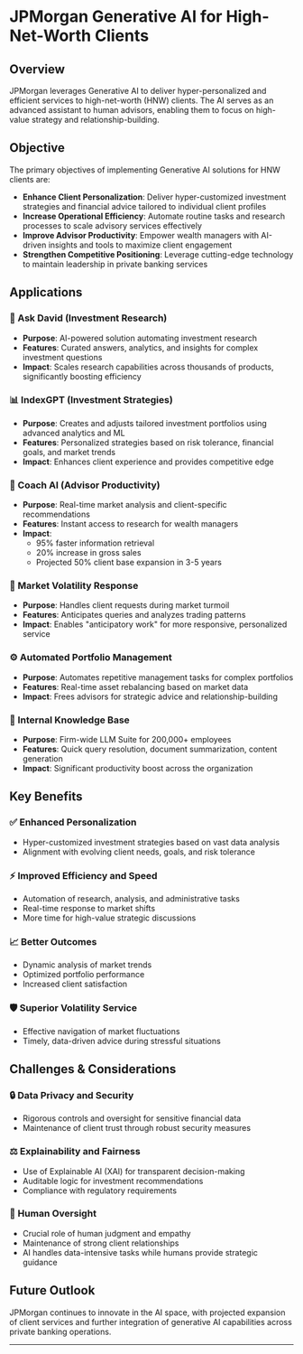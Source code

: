 # JPMorgan Generative AI for High-Net-Worth Clients

## Overview
JPMorgan leverages Generative AI to deliver hyper-personalized and efficient services to high-net-worth (HNW) clients. The AI serves as an advanced assistant to human advisors, enabling them to focus on high-value strategy and relationship-building.

## Objective
The primary objectives of implementing Generative AI solutions for HNW clients are:

- **Enhance Client Personalization**: Deliver hyper-customized investment strategies and financial advice tailored to individual client profiles
- **Increase Operational Efficiency**: Automate routine tasks and research processes to scale advisory services effectively
- **Improve Advisor Productivity**: Empower wealth managers with AI-driven insights and tools to maximize client engagement
- **Strengthen Competitive Positioning**: Leverage cutting-edge technology to maintain leadership in private banking services

##  Applications

### 🤖 Ask David (Investment Research)
- **Purpose**: AI-powered solution automating investment research
- **Features**: Curated answers, analytics, and insights for complex investment questions
- **Impact**: Scales research capabilities across thousands of products, significantly boosting efficiency

### 📊 IndexGPT (Investment Strategies)
- **Purpose**: Creates and adjusts tailored investment portfolios using advanced analytics and ML
- **Features**: Personalized strategies based on risk tolerance, financial goals, and market trends
- **Impact**: Enhances client experience and provides competitive edge

### 🎯 Coach AI (Advisor Productivity)
- **Purpose**: Real-time market analysis and client-specific recommendations
- **Features**: Instant access to research for wealth managers
- **Impact**: 
  - 95% faster information retrieval
  - 20% increase in gross sales
  - Projected 50% client base expansion in 3-5 years

### 🌊 Market Volatility Response
- **Purpose**: Handles client requests during market turmoil
- **Features**: Anticipates queries and analyzes trading patterns
- **Impact**: Enables "anticipatory work" for more responsive, personalized service

### ⚙️ Automated Portfolio Management
- **Purpose**: Automates repetitive management tasks for complex portfolios
- **Features**: Real-time asset rebalancing based on market data
- **Impact**: Frees advisors for strategic advice and relationship-building

### 🏢 Internal Knowledge Base
- **Purpose**: Firm-wide LLM Suite for 200,000+ employees
- **Features**: Quick query resolution, document summarization, content generation
- **Impact**: Significant productivity boost across the organization

## Key Benefits

### ✅ Enhanced Personalization
- Hyper-customized investment strategies based on vast data analysis
- Alignment with evolving client needs, goals, and risk tolerance

### ⚡ Improved Efficiency and Speed
- Automation of research, analysis, and administrative tasks
- Real-time response to market shifts
- More time for high-value strategic discussions

### 📈 Better Outcomes
- Dynamic analysis of market trends
- Optimized portfolio performance
- Increased client satisfaction

### 🛡️ Superior Volatility Service
- Effective navigation of market fluctuations
- Timely, data-driven advice during stressful situations

## Challenges & Considerations

### 🔒 Data Privacy and Security
- Rigorous controls and oversight for sensitive financial data
- Maintenance of client trust through robust security measures

### ⚖️ Explainability and Fairness
- Use of Explainable AI (XAI) for transparent decision-making
- Auditable logic for investment recommendations
- Compliance with regulatory requirements

### 👥 Human Oversight
- Crucial role of human judgment and empathy
- Maintenance of strong client relationships
- AI handles data-intensive tasks while humans provide strategic guidance

## Future Outlook
JPMorgan continues to innovate in the AI space, with projected expansion of client services and further integration of generative AI capabilities across private banking operations.

---

